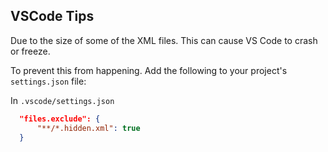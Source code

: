 

## VSCode Tips

Due to the size of some of the XML files. This can cause VS Code to crash or freeze.

To prevent this from happening. Add the following to your project's `settings.json` file:

In `.vscode/settings.json`
```json
  "files.exclude": {
      "**/*.hidden.xml": true
  }
```
